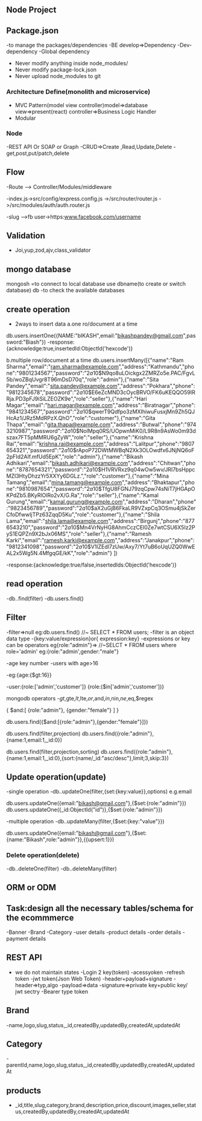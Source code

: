 ## Node Project
## Package.json
 -to manage the packages/dependencies
 -BE develop=>Dependency
            -Dev-dependency
            -Global dependency



* Never modify anything inside  node_modules/
* Never modify package-lock.json
* Never upload node_modules to git


### Architecture Define(monolith and microservice)
-  MVC Pattern(model view controller)model=>database view=>present(react) controller=>Business Logic Handler
  - Modular


### Node
-REST API Or SOAP or Graph
-CRUD=>Create ,Read,Update,Delete
-get,post,put/patch,delete

## Flow
-Route --> Controller/Modules/middleware

-index.js->src/config/express.config.js ->/src/router/router.js ->/src/modules/auth/auth.router.js

-slug
-->fb user->https:www.facebook.com/username


## Validation
- Joi,yup,zod,ajv,class_validator

## mongo database
 mongosh =to connect to local database
 use dbname(to create or switch database)
 db  -to check the available databases


 ## create operation
 - 2ways to insert data
 a.one ro/document at a time

 db.users.insertOne({NAME:"bIKASH",email:"bikashpandey@gmail.com",password:"Biash"})
 -response:{acknowledge:true,insertedId:ObjectId('hexcode')}

 b.multiple row/document at a time
 db.users.insertMany([{"name":"Ram Sharma","email":"ram.sharma@example.com","address":"Kathmandu","phone":"9801234567","password":"$2a$10$N9qo8uLOickgx2ZMRZo5e.PAC/FgvL5b/woZBqUvgr8T96mDsD70q","role":"admin"},{"name":"Sita Pandey","email":"sita.pandey@example.com","address":"Pokhara","phone":"9812345678","password":"$2a$10$E6eZcMND3cOycBRVO/FK6uKEQQO59IRRja.PD3pFJ9iSiLZEOZK9e","role":"seller"},{"name":"Hari Magar","email":"hari.magar@example.com","address":"Biratnagar","phone":"9841234567","password":"$2a$10$qwerT9Qdfpo3zMXIhiwuFusxjMn9Zh5QJHcAz1/JRz5MdRPzX.QhO","role":"customer"},{"name":"Gita Thapa","email":"gita.thapa@example.com","address":"Butwal","phone":"9743210987","password":"$2a$10$NolMpq0RS/UOpwnMiK0/L9R8n9AsWo0m93dszax7FT5pMMRU6gZyW","role":"seller"},{"name":"Krishna Rai","email":"krishna.rai@example.com","address":"Lalitpur","phone":"9807654321","password":"$2a$10$rApoP72DWtMWBqN2Xk3OLOwdfx6JNjNQ6oF2pFId2AIf.mfUd5EpK","role":"admin"},{"name":"Bikash Adhikari","email":"bikash.adhikari@example.com","address":"Chitwan","phone":"8787654321","password":"$2a$10$H1VRVRxz9q04wOw5wv/JRI7bsHppcMZI3HtyDhzzYr5XXYy6DGLz.","role":"customer"},{"name":"Mina Tamang","email":"mina.tamang@example.com","address":"Bhaktapur","phone":"9810987654","password":"$2a$10$TfgU8FGNJ79zqCpw74sNiT7jHGApOKPdZb5.BKyRlOlRo2vX/G.Ra","role":"seller"},{"name":"Kamal Gurung","email":"kamal.gurung@example.com","address":"Dharan","phone":"9823456789","password":"$2a$10$aX2uGjB6FkaLR9VZxpCq3OSmu4jSkZerCfoDfwwIjTPz63ZqqD5Ku","role":"customer"},{"name":"Shila Lama","email":"shila.lama@example.com","address":"Birgunj","phone":"8776543210","password":"$2a$10$Mn4VrNyHG8AhmCczCEl0Ze7wtCSU6X5Iz2PyS1EQPZn9X2bJx06MS","role":"seller"},{"name":"Ramesh Karki","email":"ramesh.karki@example.com","address":"Janakpur","phone":"9812341098","password":"$2a$10$V1lZEdI7zUw/Axy7/Yt7uB6oUqUZQ0WwEAL2x5Wg5N.4MfgqGE/kK","role":"admin"}
])

 -response:{acknowledge:true/false,insertedIds:ObjectId('hexcode')}


 ## read operation
-db.<collectionName>.find(filter)
-db.users.find()

## Filter
-filter=>null
eg:db.users.find()  //~ SELECT * FROM users;
-filter is an object data type
-{key:value/expression}or{ expression:key}
-expressions or key can be operators
eg{role:"admin"}=>  //~SELCT * FROM users where role='admin'
eg:{role:"admin',gender:"male"}


-age key number
-users with age>16

-eg:{age:{$gt:16}}

-user:{role:['admin','customer']}
{role:($in['admin','customer'])}

mongodb operators
-$gt,$gte,$lt,$lte,$or,$and,$in,$nin,$ne,$eq,$regex


{
  $and:[
    {role:"admin"},
    {gender:"female"}
  ]
}

db.users.find({$and:[{role:"admin"},{gender:"female"}]})



db.users.find(filter,projection)
db.users.find({role:"admin"},{name:1,email:1,_id:0})


db.users.find(filter,projection,sorting)
db.users.find({role:"admin"},{name:1,email:1,_id:0},{sort:{name/_id:"asc/desc"},limit;3,skip:3})

## Update operation(update)
-single operation
-db.<collectionName>.updateOne(filter,{set:{key:value}},options)
e.g.email

db.users.updateOne({email:"bikash@gmail.com"},{$set:{role:"admin"}})
db.users.updateOne({_id:ObjectId("id")},{$set:{role:"admin"}})


-multiple operation
-db.<collectionName>.updateMany(filter,{$set:{key:"value"}})


db.users.updateOne({email:"bikash@gmail.com"},{$set:{name:"Bikash",role:"admin"}},{{upsert:1}})


### Delete operation(delete)

-db.<collectionName>.deleteOne(filter)
-db.<collectionName>.deleteMany(filter)

## ORM or ODM


## Task:design all the necessary tables/schema for the ecommmerce
-Banner
-Brand
-Category
-user details
-product details
-order details
-payment details


## REST API
- we do not maintain states
-Login 2 key(token)
  -acessyoken
  -refresh token
-jwt token(Json Web Token)
-header+payload+signature
-header=>typ,algo
-payload=>data
-signature=>private key+public key/ jwt sectry
-Bearer type token



## Brand
-name,logo,slug,status,_id,createdBy,updatedBy,createdAt,updatedAt

## Category
-parentId,name,logo,slug,status,_id,createdBy,updatedBy,createdAt,updatedAt

## products
- _id,title,slug,category,brand,description,price,discount,images,seller,status,createdBy,updatedBy,createdAt,updatedAt
